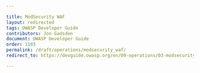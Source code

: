 ```yaml
---

title: ModSecurity WAF
layout: redirected
tags: OWASP Developer Guide
contributors: Jon Gadsden
document: OWASP Developer Guide
order: 1103
permalink: /draft/operations/modsecurity_waf/
redirect_to: https://devguide.owasp.org/en/09-operations/03-modsecurity/

---
```

